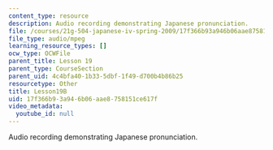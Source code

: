```yaml
---
content_type: resource
description: Audio recording demonstrating Japanese pronunciation.
file: /courses/21g-504-japanese-iv-spring-2009/17f366b93a946b06aae8758151ce617f_Lesson19B.mp3
file_type: audio/mpeg
learning_resource_types: []
ocw_type: OCWFile
parent_title: Lesson 19
parent_type: CourseSection
parent_uid: 4c4bfa40-1b33-5dbf-1f49-d700b4b86b25
resourcetype: Other
title: Lesson19B
uid: 17f366b9-3a94-6b06-aae8-758151ce617f
video_metadata:
  youtube_id: null
---
```

Audio recording demonstrating Japanese pronunciation.

